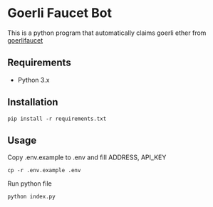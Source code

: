 # Goerli Faucet Bot
This is a python program that automatically claims goerli ether from [goerlifaucet](https://goerlifaucet.org/)
## Requirements
- Python 3.x

## Installation
```
pip install -r requirements.txt
```

## Usage
Copy .env.example to .env and fill ADDRESS, API_KEY
```
cp -r .env.example .env
```
Run python file
```
python index.py
```
